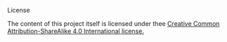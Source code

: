 License

The content of this project itself is licensed under thee [Creative Common Attribution-ShareAlike 4.0 International license.](https://creativecommons.org/licenses/by-sa/4.0/legalcode)
